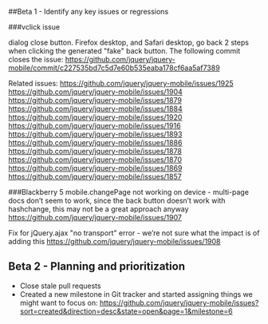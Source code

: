 ##Beta 1 - Identify any key issues or regressions

###vclick issue

dialog close button. Firefox desktop, and Safari desktop, go back 2 steps when clicking the generated "fake" back button.
The following commit closes the issue:
https://github.com/jquery/jquery-mobile/commit/c227535bd7c5d7e60b535eaba178cf6aa5af7389

Related issues:
https://github.com/jquery/jquery-mobile/issues/1925
https://github.com/jquery/jquery-mobile/issues/1904
https://github.com/jquery/jquery-mobile/issues/1879
https://github.com/jquery/jquery-mobile/issues/1884
https://github.com/jquery/jquery-mobile/issues/1920
https://github.com/jquery/jquery-mobile/issues/1916
https://github.com/jquery/jquery-mobile/issues/1893
https://github.com/jquery/jquery-mobile/issues/1886
https://github.com/jquery/jquery-mobile/issues/1878
https://github.com/jquery/jquery-mobile/issues/1870
https://github.com/jquery/jquery-mobile/issues/1869
https://github.com/jquery/jquery-mobile/issues/1857

###Blackberry 5
mobile.changePage not working on device - multi-page docs don’t seem to work, since the back button doesn’t work with hashchange, this may not be a great approach anyway
https://github.com/jquery/jquery-mobile/issues/1907

Fix for jQuery.ajax "no transport" error - we’re not sure what the impact is of adding this
https://github.com/jquery/jquery-mobile/issues/1908

## Beta 2 - Planning and prioritization
* Close stale pull requests
* Created a new milestone in Git tracker and started assigning things we might want to focus on: https://github.com/jquery/jquery-mobile/issues?sort=created&direction=desc&state=open&page=1&milestone=6
